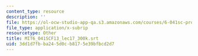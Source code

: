 ```yaml
---
content_type: resource
description: ''
file: https://ol-ocw-studio-app-qa.s3.amazonaws.com/courses/6-041sc-probabilistic-systems-analysis-and-applied-probability-fall-2013/3dd1d7fbba245d0cb8175e39bfbcd2d7_MIT6_041SCF13_lec17_300k.vtt
file_type: application/x-subrip
resourcetype: Other
title: MIT6_041SCF13_lec17_300k.srt
uid: 3dd1d7fb-ba24-5d0c-b817-5e39bfbcd2d7
---
```

